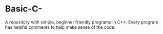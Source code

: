 # Basic-C-
A repository with simple, beginner friendly programs in C++. Every program has helpful comments to help make sense of the code.
